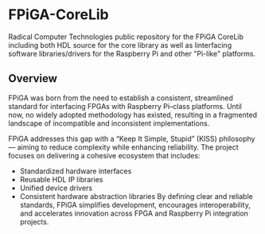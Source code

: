 # FPiGA-CoreLib
Radical Computer Technologies public repository for the FPiGA CoreLib including both HDL source for the core library as well as linterfacing software libraries/drivers for the Raspberry Pi and other "Pi-like" platforms.

## Overview
FPiGA was born from the need to establish a consistent, streamlined standard for interfacing FPGAs with Raspberry Pi–class platforms. Until now, no widely adopted methodology has existed, resulting in a fragmented landscape of incompatible and inconsistent implementations.

FPiGA addresses this gap with a “Keep It Simple, Stupid” (KISS) philosophy — aiming to reduce complexity while enhancing reliability. The project focuses on delivering a cohesive ecosystem that includes:
* Standardized hardware interfaces
* Reusable HDL IP libraries
* Unified device drivers
* Consistent hardware abstraction libraries
By defining clear and reliable standards, FPiGA simplifies development, encourages interoperability, and accelerates innovation across FPGA and Raspberry Pi integration projects.